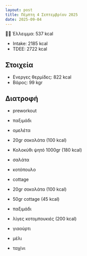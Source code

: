 ```yaml
---
layout: post
title: Πέμπτη 4 Σεπτεμβρίου 2025
date: 2025-09-04
---
```


💪🏻 Έλλειμμα: <span class="green">537 kcal</span>

- Intake: 2185 kcal
- TDEE: 2722 kcal

## Στοιχεία

- Ενεργες θερμίδες: 822 kcal
- Βάρος: 99 kgr


## Διατροφή

- preworkout
- παξιμάδι

- ομελέτα
- 20gr σοκολάτα (100 kcal)

- Κολοκύθι ψητό 1000gr (180 kcal)

- σαλάτα
- κοτόπουλο
- cottage

- 20gr σοκολάτα (100 kcal)
- 50gr cottage (45 kcal)
- παξιμάδι
- λίγες κοτομπουκιές (200 kcal)
- γιαούρτι
- μέλι
- ταχίνι

